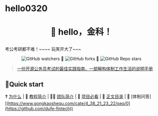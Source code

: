 # hello0320
# <p align="center">🚀 hello，金科！</p>
考公考研都不难！~~~~ 玩笑开大了~~~
<p align="center"><img alt="GitHub watchers" src="[https://img.shields.io/github/watchers/miss-mumu/developer2gwy?style=social](https://github.com/dufe-fintech)"> 🍔 <img alt="GitHub forks" src="[https://img.shields.io/github/forks/miss-mumu/developer2gwy?style=social](https://github.com/dufe-fintech)"> 🍕 <img alt="GitHub Repo stars" src="[https://img.shields.io/github/stars/miss-mumu/developer2gwy?style=social](https://github.com/dufe-fintech)"></p>

> [一份开源公务员考试的最佳实践指南，一部解构体制工作生活的说明手册](https://www.dufe.edu.cn/)

## 👋Quick start

❓ [为什么](#-为什么) | 📑 [教程简介](#-教程简介) | 👩‍💻 [团队简介](#-团队简介) | 🤟 [项目必看](#-项目必看) | 🔖 [正文目录](#-正文目录) | 🐇 [体制问答][(https://www.gongkaoshequ.com/cate/4_38_21_23_22/seq/0](https://github.com/dufe-fintech))
